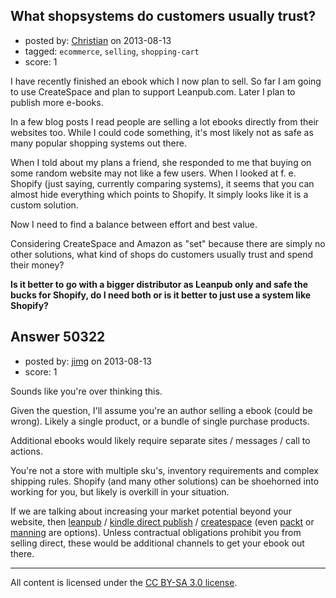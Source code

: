 ## What shopsystems do customers usually trust?

- posted by: [Christian](https://stackexchange.com/users/-1/9952-christian) on 2013-08-13
- tagged: `ecommerce`, `selling`, `shopping-cart`
- score: 1

I have recently finished an ebook which I now plan to sell. So far I am going to use CreateSpace and plan to support Leanpub.com. Later I plan to publish more e-books.

In a few blog posts I read people are selling a lot ebooks directly from their websites too. While I could code something, it's most likely not as safe as many popular shopping systems out there.

When I told about my plans a friend, she responded to me that buying on some random website may not like a few users. When I looked at f. e. Shopify (just saying, currently comparing systems), it seems that you can almost hide everything which points to Shopify. It simply looks like it is a custom solution.

Now I need to find a balance between effort and best value.

Considering CreateSpace and Amazon as "set" because there are simply no other solutions, what kind of shops do customers usually trust and spend their money?

**Is it better to go with a bigger distributor as Leanpub only and safe the bucks for Shopify, do I need both or is it better to just use a system like Shopify?**



## Answer 50322

- posted by: [jimg](https://stackexchange.com/users/-1/2380-jimg) on 2013-08-13
- score: 1

<p>Sounds like you're over thinking this. </p>

<p>Given the question, I'll assume you're an author selling a ebook (could be wrong). Likely a single product, or a bundle of single purchase products.  </p>

<p>Additional ebooks would likely require separate sites / messages / call to actions. </p>

<p>You're not a store with multiple sku's, inventory requirements and complex shipping rules.  Shopify (and many other solutions) can be shoehorned into working for you, but likely is overkill in your situation. </p>

<p>If we are talking about increasing your market potential beyond your website, then <a href="https://leanpub.com/authors" rel="nofollow">leanpub</a> / <a href="https://kdp.amazon.com/" rel="nofollow">kindle direct publish</a> / <a href="https://www.createspace.com/" rel="nofollow">createspace</a> (even <a href="http://authors.packtpub.com/" rel="nofollow">packt</a> or <a href="http://www.manning.com/" rel="nofollow">manning</a> are options). Unless contractual obligations prohibit you from selling direct, these would be additional channels to get your ebook out there. </p>




---

All content is licensed under the [CC BY-SA 3.0 license](https://creativecommons.org/licenses/by-sa/3.0/).

